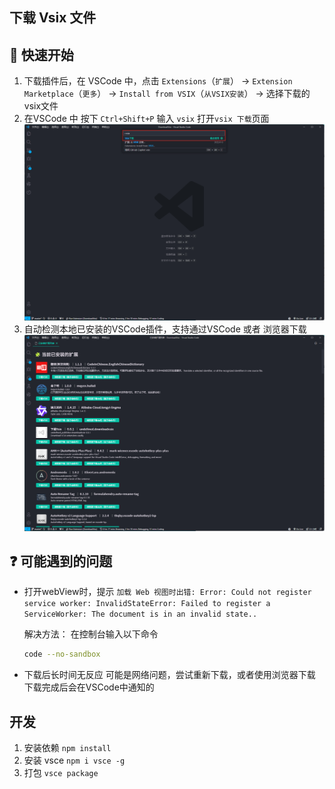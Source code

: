 ## 下载 Vsix 文件

## 🚀 快速开始
1. 下载插件后，在 VSCode 中，点击 `Extensions`（`扩展`） -> `Extension Marketplace`（`更多`） -> `Install from VSIX`（`从VSIX安装`） -> 选择下载的vsix文件
2. 在VSCode 中 按下 `Ctrl+Shift+P` 输入 `vsix` 打开`vsix 下载`页面
    ![](./icon_1.png)
3. 自动检测本地已安装的VSCode插件，支持通过VSCode 或者 浏览器下载
    ![](./icon_2.png)

## ❓ 可能遇到的问题
- 打开webView时，提示 `加载 Web 视图时出错: Error: Could not register service worker: InvalidStateError: Failed to register a ServiceWorker: The document is in an invalid state..`

    解决方法：
    在控制台输入以下命令
    ```sh
    code --no-sandbox
    ```
- 下载后长时间无反应
    可能是网络问题，尝试重新下载，或者使用浏览器下载
    下载完成后会在VSCode中通知的
    
## 开发
1. 安装依赖 `npm install`
2. 安装 vsce `npm i vsce -g`
3. 打包 `vsce package`